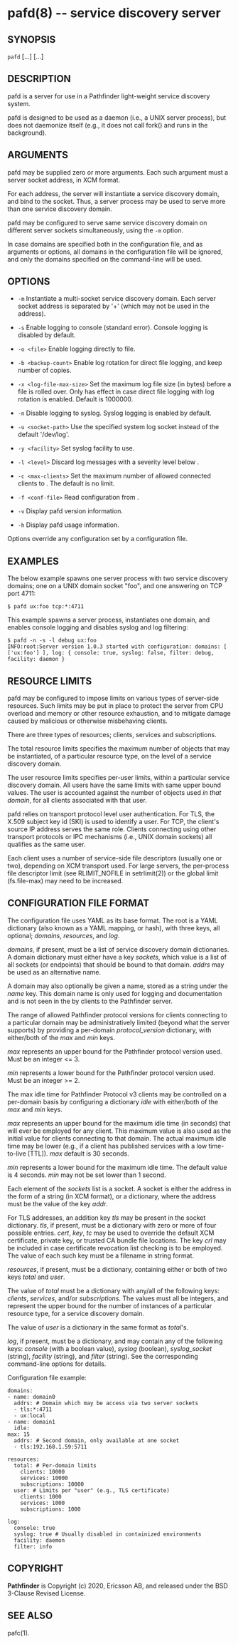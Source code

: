 pafd(8) -- service discovery server
===================================

## SYNOPSIS

`pafd` [<options>...] [<domain-addr>...]

## DESCRIPTION

pafd is a server for use in a Pathfinder light-weight service
discovery system.

pafd is designed to be used as a daemon (i.e., a UNIX server process),
but does not daemonize itself (e.g., it does not call fork() and runs
in the background).

## ARGUMENTS

pafd may be supplied zero or more arguments. Each such argument must a
server socket address, in XCM format.

For each address, the server will instantiate a service discovery
domain, and bind to the socket. Thus, a server process may be used to
serve more than one service discovery domain.

pafd may be configured to serve same service discovery domain on
different server sockets simultaneously, using the `-m` option.

In case domains are specified both in the configuration file, and as
arguments or options, all domains in the configuration file will be
ignored, and only the domains specified on the command-line will be
used.

## OPTIONS

 * `-m`
   Instantiate a multi-socket service discovery domain. Each server
   socket address is separated by '+' (which may not be used in the
   address).

 * `-s`
   Enable logging to console (standard error). Console logging is
   disabled by default.

 * `-o <file>`
   Enable logging directly to file.

 * `-b <backup-count>`
   Enable log rotation for direct file logging, and keep <backup-count>
   number of copies.

 * `-x <log-file-max-size>`
   Set the maximum log file size (in bytes) before a file is rolled
   over. Only has effect in case direct file logging with log rotation
   is enabled. Default is 1000000.

 * `-n`
   Disable logging to syslog. Syslog logging is enabled by default.

 * `-u <socket-path>`
   Use the specified system log socket instead of the default '/dev/log'.

 * `-y <facility>`
   Set syslog facility to use.

 * `-l <level>`
   Discard log messages with a severity level below <level>.

 * `-c <max-clients>`
   Set the maximum number of allowed connected clients to
   <max-clients>. The default is no limit.

 * `-f <conf-file>`
   Read configuration from <conf-file>.

 * `-v`
   Display pafd version information.

 * `-h`
   Display pafd usage information.

Options override any configuration set by a configuration file.

## EXAMPLES

The below example spawns one server process with two service discovery
domains; one on a UNIX domain socket "foo", and one answering on TCP
port 4711:

    $ pafd ux:foo tcp:*:4711

This example spawns a server process, instantiates one domain, and
enables console logging and disables syslog and log filtering:

    $ pafd -n -s -l debug ux:foo
    INFO:root:Server version 1.0.3 started with configuration: domains: [ ['ux:foo'] ], log: { console: true, syslog: false, filter: debug, facility: daemon }

## RESOURCE LIMITS

pafd may be configured to impose limits on various types of
server-side resources. Such limits may be put in place to protect the
server from CPU overload and memory or other resource exhaustion, and
to mitigate damage caused by malicious or otherwise misbehaving
clients.

There are three types of resources; clients, services and
subscriptions.

The total resource limits specifies the maximum number of objects that
may be instantiated, of a particular resource type, on the level of a
service discovery domain.

The user resource limits specifies per-user limits, within a
particular service discovery domain. All users have the same limits
with same upper bound values. The user is accounted against the number
of objects used *in that domain*, for all clients associated with that
user.

pafd relies on transport protocol level user authentication. For TLS,
the X.509 subject key id (SKI) is used to identify a user. For TCP,
the client's source IP address serves the same role. Clients
connecting using other transport protocols or IPC mechanisms (i.e.,
UNIX domain sockets) all qualifies as the same user.

Each client uses a number of service-side file descriptors (usually
one or two), depending on XCM transport used. For large servers, the
per-process file descriptor limit (see RLIMIT_NOFILE in setrlimit(2))
or the global limit (fs.file-max) may need to be increased.

## CONFIGURATION FILE FORMAT

The configuration file uses YAML as its base format. The root is a
YAML dictionary (also known as a YAML mapping, or hash), with three
keys, all optional; *domains*, *resources*, and *log*.

*domains*, if present, must be a list of service discovery domain
dictionaries. A domain dictionary must either have a key *sockets*,
which value is a list of all sockets (or endpoints) that should be
bound to that domain. *addrs* may be used as an alternative name.

A domain may also optionally be given a name, stored as a string under
the *name* key. This domain name is only used for logging and
documentation and is not seen in the by clients to the Pathfinder
server.

The range of allowed Pathfinder protocol versions for clients
connecting to a particular domain may be administratively limited
(beyond what the server supports) by providing a per-domain
*protocol_version* dictionary, with either/both of the *max* and *min*
keys.

*max* represents an upper bound for the Pathfinder protocol version
used. Must be an integer <= 3.

*min* represents a lower bound for the Pathfinder protocol version
used. Must be an integer >= 2.

The max idle time for Pathfinder Protocol v3 clients may be controlled
on a per-domain basis by configuring a dictionary *idle* with
either/both of the *max* and *min* keys.

*max* represents an upper bound for the maximum idle time (in seconds)
that will ever be employed for any client. This maximum value is also
used as the initial value for clients connecting to that domain. The
actual maximum idle time may be lower (e.g., if a client has published
services with a low time-to-live [TTL]). *max* default is 30 seconds.

*min* represents a lower bound for the maximum idle time.  The default
value is 4 seconds. *min* may not be set lower than 1 second.

Each element of the *sockets* list is a socket. A socket is either the
address in the form of a string (in XCM format), or a dictionary,
where the address must be the value of the key *addr*.

For TLS addresses, an addition key *tls* may be present in the socket
dictionary. *tls*, if present, must be a dictionary with zero or more
of four possible entries. *cert*, *key*, *tc* may be used to override
the default XCM certificate, private key, or trusted CA bundle file
locations. The key *crl* may be included in case certificate
revocation list checking is to be employed. The value of each such key
must be a filename in string format.

*resources*, if present, must be a dictionary, containing either or
both of two keys *total* and *user*.

The value of *total* must be a dictionary with any/all of the
following keys: *clients*, *services*, and/or *subscriptions*. The
values must all be integers, and represent the upper bound for the
number of instances of a particular resource type, for a service
discovery domain.

The value of *user* is a dictionary in the same format as *total*'s.

*log*, if present, must be a dictionary, and may contain any of the
following keys: *console* (with a boolean value), *syslog* (boolean),
*syslog_socket* (string), *facility* (string), and *filter*
(string). See the corresponding command-line options for details.

Configuration file example:

    domains:
    - name: domain0
      addrs: # Domain which may be access via two server sockets
      - tls:*:4711
      - ux:local
    - name: domain1
      idle:
	max: 15
      addrs: # Second domain, only available at one socket
      - tls:192.168.1.59:5711

    resources:
      total: # Per-domain limits
        clients: 10000
        services: 10000
        subscriptions: 10000
      user: # Limits per "user" (e.g., TLS certificate)
        clients: 1000
        services: 1000
        subscriptions: 1000

    log:
      console: true
      syslog: true # Usually disabled in containized environments
      facility: daemon
      filter: info

## COPYRIGHT

**Pathfinder** is Copyright (c) 2020, Ericsson AB, and released under
the BSD 3-Clause Revised License.

## SEE ALSO

pafc(1).
